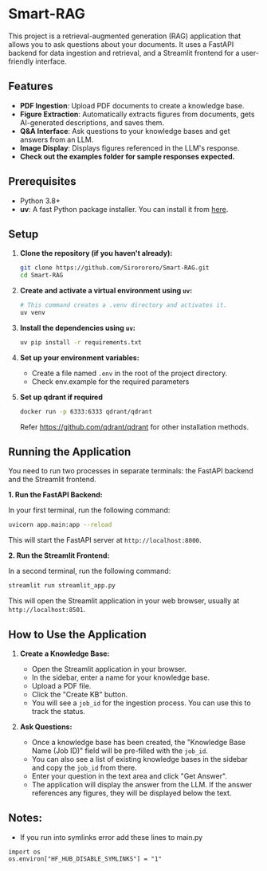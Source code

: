 # Smart-RAG

This project is a retrieval-augmented generation (RAG) application that allows you to ask questions about your documents. It uses a FastAPI backend for data ingestion and retrieval, and a Streamlit frontend for a user-friendly interface.

## Features

-   **PDF Ingestion**: Upload PDF documents to create a knowledge base.
-   **Figure Extraction**: Automatically extracts figures from documents, gets AI-generated descriptions, and saves them.
-   **Q&A Interface**: Ask questions to your knowledge bases and get answers from an LLM.
-   **Image Display**: Displays figures referenced in the LLM's response.
- **Check out the examples folder for sample responses expected.**

## Prerequisites

-   Python 3.8+
-   **uv**: A fast Python package installer. You can install it from [here](https://github.com/astral-sh/uv).

## Setup

1.  **Clone the repository (if you haven't already):**
    ```bash
    git clone https://github.com/Sirorororo/Smart-RAG.git
    cd Smart-RAG
    ```

2.  **Create and activate a virtual environment using `uv`:**
    ```bash
    # This command creates a .venv directory and activates it.
    uv venv
    ```

3.  **Install the dependencies using `uv`:**
    ```bash
    uv pip install -r requirements.txt
    ```

4.  **Set up your environment variables:**
    -   Create a file named `.env` in the root of the project directory.
    -   Check env.example for the required parameters

5. **Set up qdrant if required**
    ```bash
    docker run -p 6333:6333 qdrant/qdrant
    ```

    Refer https://github.com/qdrant/qdrant for other installation methods.
    

## Running the Application

You need to run two processes in separate terminals: the FastAPI backend and the Streamlit frontend.

**1. Run the FastAPI Backend:**

In your first terminal, run the following command:
```bash
uvicorn app.main:app --reload
```
This will start the FastAPI server at `http://localhost:8000`.

**2. Run the Streamlit Frontend:**

In a second terminal, run the following command:
```bash
streamlit run streamlit_app.py
```
This will open the Streamlit application in your web browser, usually at `http://localhost:8501`.

## How to Use the Application

1.  **Create a Knowledge Base:**
    -   Open the Streamlit application in your browser.
    -   In the sidebar, enter a name for your knowledge base.
    -   Upload a PDF file.
    -   Click the "Create KB" button.
    -   You will see a `job_id` for the ingestion process. You can use this to track the status.

2.  **Ask Questions:**
    -   Once a knowledge base has been created, the "Knowledge Base Name (Job ID)" field will be pre-filled with the `job_id`.
    -   You can also see a list of existing knowledge bases in the sidebar and copy the `job_id` from there.
    -   Enter your question in the text area and click "Get Answer".
    -   The application will display the answer from the LLM. If the answer references any figures, they will be displayed below the text.

## Notes:
- If you run into symlinks error add these lines to main.py
```
import os
os.environ["HF_HUB_DISABLE_SYMLINKS"] = "1"
```
